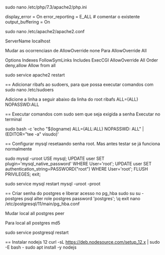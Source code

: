 sudo nano /etc/php/7.3/apache2/php.ini

display_error = On
error_reporting = E_ALL # comentar o existente
output_buffering = On

sudo nano /etc/apache2/apache2.conf

ServerName localhost

Mudar as ocorrenciasn de 
AllowOverride none
Para
AllowOverride All

<Directory />
    Options Indexes FollowSymLinks Includes ExecCGI
    AllowOverride All
    Order deny,allow
    Allow from all
</Directory>

sudo service apache2 restart

== Adicionar ribafs ao sudoers, para que possa executar comandos com sudo
nano /etc/sudoers

Adicione a linha a seguir abaixo da linha do root
ribafs ALL=(ALL) NOPASSWD:ALL

== Executar comandos com sudo sem que seja exigida a senha
Executar no terminal

sudo bash -c 'echo "$(logname) ALL=(ALL:ALL) NOPASSWD: ALL" | (EDITOR="tee -a" visudo)'


== Configurar mysql resetaando senha root. Mas antes testar se já funciona normalmente

sudo mysql -uroot
USE mysql;
UPDATE user SET plugin='mysql_native_password' WHERE User='root';
UPDATE user SET authentication_string=PASSWORD("root") WHERE User='root';
FLUSH PRIVILEGES;
exit;

sudo service mysql restart
mysql -uroot -proot

== Criar senha do postgres e liberar acesso no pg_hba
sudo su
su - postgres
psql
alter role postgres password 'postgres';
\q
exit
nano /etc/postgresql/11/main/pg_hba.conf

Mudar 
local   all             postgres                                peer

Para
local   all             postgres                                md5

sudo service postgresql restart

== Instalar nodejs 12
curl -sL https://deb.nodesource.com/setup_12.x | sudo -E bash -
sudo apt install -y nodejs


